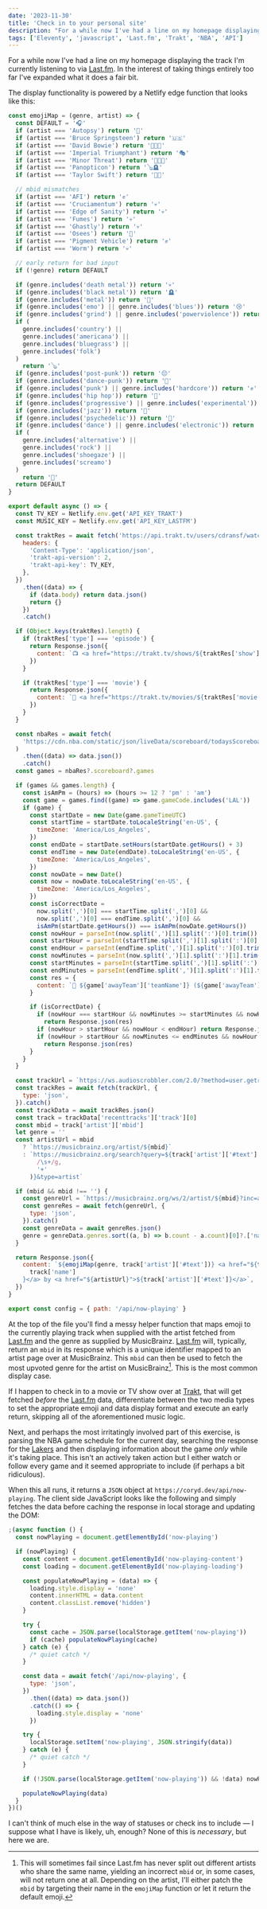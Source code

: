 ```yaml
---
date: '2023-11-30'
title: 'Check in to your personal site'
description: "For a while now I've had a line on my homepage displaying the track I'm currently listening to via Last.fm. In the interest of taking things entirely too far I've expanded what it does a fair bit."
tags: ['Eleventy', 'javascript', 'Last.fm', 'Trakt', 'NBA', 'API']
---
```

For a while now I've had a line on my homepage displaying the track I'm currently listening to via [Last.fm](https://www.last.fm/user/coryd_). In the interest of taking things entirely too far I've expanded what it does a fair bit.<!-- excerpt -->

The display functionality is powered by a Netlify edge function that looks like this:

```javascript
const emojiMap = (genre, artist) => {
  const DEFAULT = '🎧'
  if (artist === 'Autopsy') return '🧟'
  if (artist === 'Bruce Springsteen') return '🇺🇸'
  if (artist === 'David Bowie') return '👨🏻‍🎤'
  if (artist === 'Imperial Triumphant') return '🎭'
  if (artist === 'Minor Threat') return '👨🏻‍🦲'
  if (artist === 'Panopticon') return '🪕🪦'
  if (artist === 'Taylor Swift') return '👸🏼'

  // mbid mismatches
  if (artist === 'AFI') return '✊'
  if (artist === 'Cruciamentum') return '💀'
  if (artist === 'Edge of Sanity') return '💀'
  if (artist === 'Fumes') return '💀'
  if (artist === 'Ghastly') return '💀'
  if (artist === 'Osees') return '💊'
  if (artist === 'Pigment Vehicle') return '✊'
  if (artist === 'Worm') return '💀'

  // early return for bad input
  if (!genre) return DEFAULT

  if (genre.includes('death metal')) return '💀'
  if (genre.includes('black metal')) return '🪦'
  if (genre.includes('metal')) return '🤘'
  if (genre.includes('emo') || genre.includes('blues')) return '😢'
  if (genre.includes('grind') || genre.includes('powerviolence')) return '🫨'
  if (
    genre.includes('country') ||
    genre.includes('americana') ||
    genre.includes('bluegrass') ||
    genre.includes('folk')
  )
    return '🪕'
  if (genre.includes('post-punk')) return '😔'
  if (genre.includes('dance-punk')) return '🪩'
  if (genre.includes('punk') || genre.includes('hardcore')) return '✊'
  if (genre.includes('hip hop')) return '🎤'
  if (genre.includes('progressive') || genre.includes('experimental')) return '🤓'
  if (genre.includes('jazz')) return '🎺'
  if (genre.includes('psychedelic')) return '💊'
  if (genre.includes('dance') || genre.includes('electronic')) return '💻'
  if (
    genre.includes('alternative') ||
    genre.includes('rock') ||
    genre.includes('shoegaze') ||
    genre.includes('screamo')
  )
    return '🎸'
  return DEFAULT
}

export default async () => {
  const TV_KEY = Netlify.env.get('API_KEY_TRAKT')
  const MUSIC_KEY = Netlify.env.get('API_KEY_LASTFM')

  const traktRes = await fetch('https://api.trakt.tv/users/cdransf/watching', {
    headers: {
      'Content-Type': 'application/json',
      'trakt-api-version': 2,
      'trakt-api-key': TV_KEY,
    },
  })
    .then((data) => {
      if (data.body) return data.json()
      return {}
    })
    .catch()

  if (Object.keys(traktRes).length) {
    if (traktRes['type'] === 'episode') {
      return Response.json({
        content: `📺 <a href="https://trakt.tv/shows/${traktRes['show']['ids']['slug']}">${traktRes['show']['title']}</a> • <a href="https://trakt.tv/shows/${traktRes['show']['ids']['slug']}/seasons/${traktRes['episode']['season']}/episodes/${traktRes['episode']['number']}">${traktRes['episode']['title']}</a>`,
      })
    }

    if (traktRes['type'] === 'movie') {
      return Response.json({
        content: `🎥 <a href="https://trakt.tv/movies/${traktRes['movie']['ids']['slug']}">${traktRes['movie']['title']}</a>`,
      })
    }
  }

  const nbaRes = await fetch(
    'https://cdn.nba.com/static/json/liveData/scoreboard/todaysScoreboard_00.json'
  )
    .then((data) => data.json())
    .catch()
  const games = nbaRes?.scoreboard?.games

  if (games && games.length) {
    const isAmPm = (hours) => (hours >= 12 ? 'pm' : 'am')
    const game = games.find((game) => game.gameCode.includes('LAL'))
    if (game) {
      const startDate = new Date(game.gameTimeUTC)
      const startTime = startDate.toLocaleString('en-US', {
        timeZone: 'America/Los_Angeles',
      })
      const endDate = startDate.setHours(startDate.getHours() + 3)
      const endTime = new Date(endDate).toLocaleString('en-US', {
        timeZone: 'America/Los_Angeles',
      })
      const nowDate = new Date()
      const now = nowDate.toLocaleString('en-US', {
        timeZone: 'America/Los_Angeles',
      })
      const isCorrectDate =
        now.split(',')[0] === startTime.split(',')[0] &&
        now.split(',')[0] === endTime.split(',')[0] &&
        isAmPm(startDate.getHours()) === isAmPm(nowDate.getHours())
      const nowHour = parseInt(now.split(',')[1].split(':')[0].trim())
      const startHour = parseInt(startTime.split(',')[1].split(':')[0].trim())
      const endHour = parseInt(endTime.split(',')[1].split(':')[0].trim())
      const nowMinutes = parseInt(now.split(',')[1].split(':')[1].trim())
      const startMinutes = parseInt(startTime.split(',')[1].split(':')[1].trim())
      const endMinutes = parseInt(endTime.split(',')[1].split(':')[1].trim())
      const res = {
        content: `🏀 ${game['awayTeam']['teamName']} (${game['awayTeam']['wins']}-${game['awayTeam']['losses']}) @ ${game['homeTeam']['teamName']} (${game['homeTeam']['wins']}-${game['homeTeam']['losses']})`,
      }

      if (isCorrectDate) {
        if (nowHour === startHour && nowMinutes >= startMinutes && nowHour < endHour)
          return Response.json(res)
        if (nowHour > startHour && nowHour < endHour) return Response.json(res)
        if (nowHour > startHour && nowMinutes <= endMinutes && nowHour == endHour)
          return Response.json(res)
      }
    }
  }

  const trackUrl = `https://ws.audioscrobbler.com/2.0/?method=user.getrecenttracks&user=coryd_&api_key=${MUSIC_KEY}&limit=1&format=json`
  const trackRes = await fetch(trackUrl, {
    type: 'json',
  }).catch()
  const trackData = await trackRes.json()
  const track = trackData['recenttracks']['track'][0]
  const mbid = track['artist']['mbid']
  let genre = ''
  const artistUrl = mbid
    ? `https://musicbrainz.org/artist/${mbid}`
    : `https://musicbrainz.org/search?query=${track['artist']['#text'].replace(
        /\s+/g,
        '+'
      )}&type=artist`

  if (mbid && mbid !== '') {
    const genreUrl = `https://musicbrainz.org/ws/2/artist/${mbid}?inc=aliases+genres&fmt=json`
    const genreRes = await fetch(genreUrl, {
      type: 'json',
    }).catch()
    const genreData = await genreRes.json()
    genre = genreData.genres.sort((a, b) => b.count - a.count)[0]?.['name'] || ''
  }

  return Response.json({
    content: `${emojiMap(genre, track['artist']['#text'])} <a href="${track['url']}">${
      track['name']
    }</a> by <a href="${artistUrl}">${track['artist']['#text']}</a>`,
  })
}

export const config = { path: '/api/now-playing' }
```

At the top of the file you'll find a messy helper function that maps emoji to the currently playing track when supplied with the artist fetched from [Last.fm](https://www.last.fm/user/coryd_) and the genre as supplied by MusicBrainz. [Last.fm](https://www.last.fm/user/coryd_) will, typically, return an `mbid` in its response which is a unique identifier mapped to an artist page over at MusicBrainz. This `mbid` can then be used to fetch the most upvoted genre for the artist on MusicBrainz[^1]. This is the most common display case.

If I happen to check in to a movie or TV show over at [Trakt](https://trakt.tv/users/cdransf), that will get fetched _before_ the [Last.fm](https://www.last.fm/user/coryd_) data, differentiate between the two media types to set the appropriate emoji and data display format and execute an early return, skipping all of the aforementioned music logic.

Next, and perhaps the most irritatingly involved part of this exercise, is parsing the NBA game schedule for the current day, searching the response for the [Lakers](https://lakers.com) and then displaying information about the game _only_ while it's taking place. This isn't an actively taken action but I either watch or follow every game and it seemed appropriate to include (if perhaps a bit ridiculous).

When this all runs, it returns a `JSON` object at `https://coryd.dev/api/now-playing`. The client side JavaScript looks like the following and simply fetches the data before caching the response in local storage and updating the DOM:

```javascript
;(async function () {
  const nowPlaying = document.getElementById('now-playing')

  if (nowPlaying) {
    const content = document.getElementById('now-playing-content')
    const loading = document.getElementById('now-playing-loading')

    const populateNowPlaying = (data) => {
      loading.style.display = 'none'
      content.innerHTML = data.content
      content.classList.remove('hidden')
    }

    try {
      const cache = JSON.parse(localStorage.getItem('now-playing'))
      if (cache) populateNowPlaying(cache)
    } catch (e) {
      /* quiet catch */
    }

    const data = await fetch('/api/now-playing', {
      type: 'json',
    })
      .then((data) => data.json())
      .catch(() => {
        loading.style.display = 'none'
      })

    try {
      localStorage.setItem('now-playing', JSON.stringify(data))
    } catch (e) {
      /* quiet catch */
    }

    if (!JSON.parse(localStorage.getItem('now-playing')) && !data) nowPlaying.remove()

    populateNowPlaying(data)
  }
})()
```

I can't think of much else in the way of statuses or check ins to include — I suppose what I have is likely, uh, enough? None of this is _necessary_, but here we are.

[^1]: This will sometimes fail since Last.fm has never split out different artists who share the same name, yielding an incorrect `mbid` or, in some cases, will not return one at all. Depending on the artist, I'll either patch the `mbid` by targeting their name in the `emojiMap` function or let it return the default emoji.
